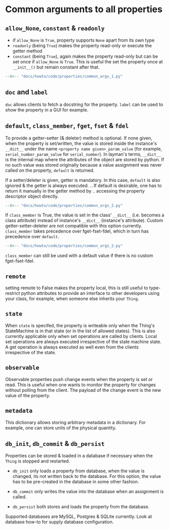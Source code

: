 Common arguments to all properties 
==================================

`allow_None`, `constant` & `readonly` 
-------------------------------------

* if `allow_None` is `True`, property supports `None` apart from its own type
* `readonly` (being `True`) makes the property read-only or execute the getter method
* `constant` (being `True`), again makes the property read-only but can be set once if `allow_None` is `True`. 
  This is useful the set the property once at `__init__()` but remain constant after that.

```py title="Typed Properties" linenums="1"
--8<-- "docs/howto/code/properties/common_args_1.py"
```

`doc` and `label`
-----------------

`doc` allows clients to fetch a docstring for the property. `label` can be used to show the property 
in a GUI for example.  


`default`, `class_member`, `fget`, `fset` & `fdel`
--------------------------------------------------

To provide a getter-setter (& deleter) method is optional. If none given, when the property is set/written, the value 
is stored inside the instance's `__dict__` under the name `<property name given>_param_value` 
(for example, `serial_number_param_value` for `serial_number`). In layman's terms, 
`__dict__` is the internal map where the attributes of the object are stored by python. If no such value was stored 
originally because a value assignment was never called on the property, `default` is returned.  

If a setter/deleter is given, getter is mandatory. In this case, `default` is also ignored & the getter is 
always executed. 
.. If default is desirable, one has to return it manually in the getter method by 
.. accessing the property descriptor object directly. 

```py title="Typed Properties" linenums="1"
--8<-- "docs/howto/code/properties/common_args_2.py"
```

If `class_member` is True, the value is set in the class' `__dict__` (i.e. becomes a class attribute) 
instead of instance's `__dict__` (instance's attribute). 
Custom getter-setter-deleter are not compatible with this option currently. `class_member` takes precedence over fget-fset-fdel, 
which in turn has precedence over `default`.

```py title="Typed Properties" linenums="1"
--8<-- "docs/howto/code/properties/common_args_2.py"
```

`class_member` can still be used with a default value if there is no custom fget-fset-fdel. 



`remote`
--------

setting remote to False makes the property local, this is still useful to type-restrict python attributes to 
provide an interface to other developers using your class, for example, when someone else inherits your `Thing`. 

`state`
-------

When `state` is specifed, the property is writeable only when the Thing's StateMachine is in that state (or 
in the list of allowed states). This is also currently applicable only when set operations are called by clients.
Local set operations are always executed irrespective of the state machine state. A get operation is always executed as 
well even from the clients irrespective of the state. 

`observable`
------------

Observable properties push change events when the property is set or read. This is useful when one wants to monitor the
property for changes without polling from the client. The payload of the change event is the new value of the property. 

`metadata`
----------

This dictionary allows storing arbitrary metadata in a dictionary. For example, one can store units of the physical 
quantity. 

`db_init`, `db_commit` & `db_persist`
-------------------------------------

Properties can be stored & loaded in a database if necessary when the `Thing` is stopped and restarted. 

* `db_init` only loads a property from database, when the value is changed, its not written back to the database. 
  For this option, the value has to be pre-created in the database in some other fashion.

* `db_commit` only writes the value into the database when an assignment is called. 

* `db_persist` both stores and loads the property from the database. 

Supported databases are MySQL, Postgres & SQLite currently. Look at database how-to for supply database configuration. 

